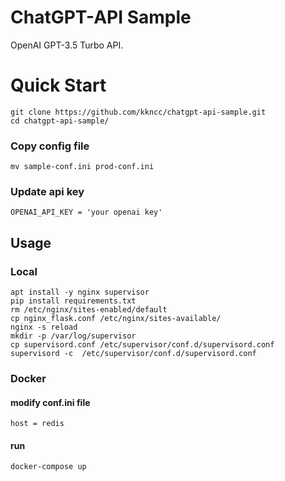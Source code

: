 # ChatGPT-API Sample
OpenAI GPT-3.5 Turbo API.

# Quick Start 
    git clone https://github.com/kkncc/chatgpt-api-sample.git
    cd chatgpt-api-sample/

### Copy config file
    
    mv sample-conf.ini prod-conf.ini
    
### Update api key
    
    OPENAI_API_KEY = 'your openai key'
    
## Usage
### Local
       
    apt install -y nginx supervisor
    pip install requirements.txt
    rm /etc/nginx/sites-enabled/default
    cp nginx_flask.conf /etc/nginx/sites-available/
    nginx -s reload
    mkdir -p /var/log/supervisor
    cp supervisord.conf /etc/supervisor/conf.d/supervisord.conf
    supervisord -c  /etc/supervisor/conf.d/supervisord.conf
    
### Docker
#### modify conf.ini file
    host = redis
#### run
    docker-compose up
    
     